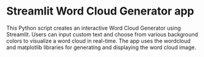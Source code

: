 # Streamlit Word Cloud Generator app

This Python script creates an interactive Word Cloud Generator using Streamlit. Users can input custom text and choose from various background colors to visualize a word cloud in real-time. The app uses the wordcloud and matplotlib libraries for generating and displaying the word cloud image.
